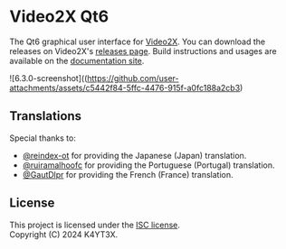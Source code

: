 # Video2X Qt6

The Qt6 graphical user interface for [Video2X](https://github.com/k4yt3x/video2x). You can download the releases on Video2X's [releases page](https://github.com/k4yt3x/video2x/releases). Build instructions and usages are available on the [documentation site](https://docs.video2x.org/).

![6.3.0-screenshot]((https://github.com/user-attachments/assets/c5442f84-5ffc-4476-915f-a0fc188a2cb3)

## Translations

Special thanks to:

- [@reindex-ot](https://github.com/reindex-ot) for providing the Japanese (Japan) translation.
- [@ruiramalhoofc](https://github.com/ruiramalhoofc) for providing the Portuguese (Portugal) translation.
- [@GautDlpr](https://github.com/GautDlpr) for providing the French (France) translation.

## License

This project is licensed under the [ISC license](LICENSE).\
Copyright (C) 2024 K4YT3X.
